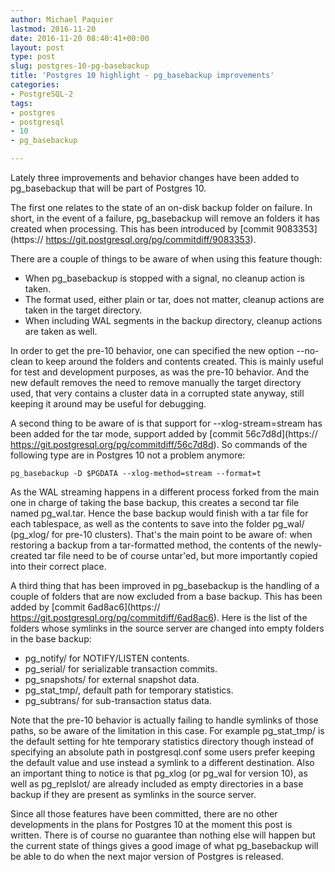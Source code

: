 ```yaml
---
author: Michael Paquier
lastmod: 2016-11-20
date: 2016-11-20 08:40:41+00:00
layout: post
type: post
slug: postgres-10-pg-basebackup
title: 'Postgres 10 highlight - pg_basebackup improvements'
categories:
- PostgreSQL-2
tags:
- postgres
- postgresql
- 10
- pg_basebackup

---
```


Lately three improvements and behavior changes have been added to
pg\_basebackup that will be part of Postgres 10.

The first one relates to the state of an on-disk backup folder on failure.
In short, in the event of a failure, pg\_basebackup will remove an folders
it has created when processing. This has been introduced by
[commit 9083353](https:// https://git.postgresql.org/pg/commitdiff/9083353).

There are a couple of things to be aware of when using this feature
though:

  * When pg\_basebackup is stopped with a signal, no cleanup action
  is taken.
  * The format used, either plain or tar, does not matter, cleanup
  actions are taken in the target directory.
  * When including WAL segments in the backup directory, cleanup
  actions are taken as well.

In order to get the pre-10 behavior, one can specified the new option
--no-clean to keep around the folders and contents created. This is
mainly useful for test and development purposes, as was the pre-10
behavior. And the new default removes the need to remove manually
the target directory used, that very contains a cluster data in a
corrupted state anyway, still keeping it around may be useful for
debugging.

A second thing to be aware of is that support for --xlog-stream=stream
has been added for the tar mode, support added by
[commit 56c7d8d](https:// https://git.postgresql.org/pg/commitdiff/56c7d8d).
So commands of the following type are in Postgres 10 not a problem anymore:

    pg_basebackup -D $PGDATA --xlog-method=stream --format=t

As the WAL streaming happens in a different process forked from the
main one in charge of taking the base backup, this creates a second
tar file named pg\_wal.tar. Hence the base backup would finish with
a tar file for each tablespace, as well as the contents to save into
the folder pg\_wal/ (pg\_xlog/ for pre-10 clusters). That's the main
point to be aware of: when restoring a backup from a tar-formatted
method, the contents of the newly-created tar file need to be of
course untar'ed, but more importantly copied into their correct place.

A third thing that has been improved in pg\_basebackup is the handling
of a couple of folders that are now excluded from a base backup. This
has been added by
[commit 6ad8ac6](https:// https://git.postgresql.org/pg/commitdiff/6ad8ac6).
Here is the list of the folders whose symlinks in the source server
are changed into empty folders in the base backup:

  * pg\_notify/ for NOTIFY/LISTEN contents.
  * pg\_serial/ for serializable transaction commits.
  * pg\_snapshots/ for external snapshot data.
  * pg\_stat\_tmp/, default path for temporary statistics.
  * pg\_subtrans/ for sub-transaction status data.

Note that the pre-10 behavior is actually failing to handle symlinks
of those paths, so be aware of the limitation in this case. For example
pg\_stat\_tmp/ is the default setting for hte temporary statistics
directory though instead of specifying an absolute path in postgresql.conf
some users prefer keeping the default value and use instead a symlink to
a different destination. Also an important thing to notice is that pg\_xlog
(or pg\_wal for version 10), as well as pg\_replslot/ are already included
as empty directories in a base backup if they are present as symlinks in
the source server.

Since all those features have been committed, there are no other
developments in the plans for Postgres 10 at the moment this post is
written. There is of course no guarantee than nothing else will happen
but the current state of things gives a good image of what pg\_basebackup
will be able to do when the next major version of Postgres is released.
